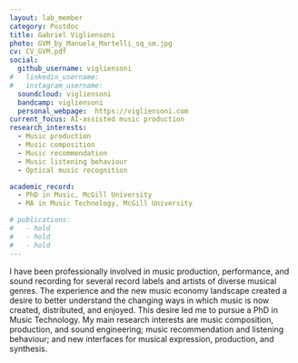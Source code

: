 ```yaml
---
layout: lab_member
category: Postdoc
title: Gabriel Vigliensoni
photo: GVM_by_Manuela_Martelli_sq_sm.jpg
cv: CV_GVM.pdf
social:
  github_username: vigliensoni
#   linkedin_username:
#   instagram_username:
  soundcloud: vigliensoni
  bandcamp: vigliensoni
  personal_webpage:  https://vigliensoni.com
current_focus: AI-assisted music production 
research_interests:
  - Music production
  - Music composition
  - Music recommendation
  - Music listening behaviour
  - Optical music recognition

academic_record:
  - PhD in Music, McGill University 
  - MA in Music Technology, McGill University

# publications:
#   - hold
#   - hold
#   - hold
---
```


I have been professionally involved in music production, performance, and sound recording for several record labels and artists of diverse musical genres. The experience and the new music economy landscape created a desire to better understand the changing ways in which music is now created, distributed, and enjoyed. This desire led me to pursue a PhD in Music Technology. My main research interests are music composition, production, and sound engineering; music recommendation and listening behaviour; and new interfaces for musical expression, production, and synthesis.